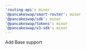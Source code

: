 ```yaml
---
'routing-api': minor
'@pancakeswap/smart-router': minor
'@pancakeswap/sdk': minor
'@pancakeswap/tokens': minor
'@pancakeswap/v3-sdk': minor
---
```


Add Base support
